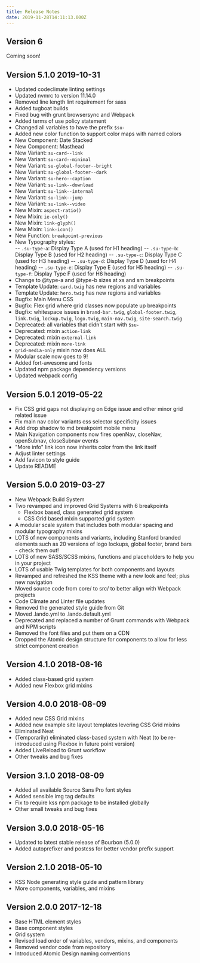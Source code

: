```yaml
---
title: Release Notes
date: 2019-11-28T14:11:13.000Z
---
```

## Version 6                      

Coming soon!

## Version 5.1.0                      2019-10-31

* Updated codeclimate linting settings
* Updated nvmrc to version 11.14.0
* Removed line length lint requirement for sass
* Added tugboat builds
* Fixed bug with grunt browsersync and Webpack
* Added terms of use policy statement
* Changed all variables to have the prefix `$su-`
* Added new color function to support color maps with named colors
* New Component: Date Stacked
* New Component: Masthead
* New Variant: `su-card--link`
* New Variant: `su-card--minimal`
* New Variant: `su-global-footer--bright`
* New Variant: `su-global-footer--dark`
* New Variant: `su-hero--caption`
* New Variant: `su-link--download`
* New Variant: `su-link--internal`
* New Variant: `su-link--jump`
* New Variant: `su-link--video`
* New Mixin: `aspect-ratio()`
* New Mixin: `ie-only()`
* New Mixin: `link-glyph()`
* New Mixin: `link-icon()`
* New Function: `breakpoint-previous`
* New Typography styles: 	
  -- `.su-type-a`: Display Type A (used for H1 heading)
  -- `.su-type-b`: Display Type B (used for H2 heading)
  -- `.su-type-c`: Display Type C (used for H3 heading)
  -- `.su-type-d`: Display Type D (used for H4 heading)
  -- `.su-type-e`: Display Type E (used for H5 heading)
  -- `.su-type-f`: Display Type F (used for H6 heading)
* Change to @type-a and @type-b sizes at xs and sm breakpoints
* Template Update: `card.twig` has new regions and variables
* Template Update: `hero.twig` has new regions and variables
* Bugfix: Main Menu CSS
* Bugfix: Flex grid where grid classes now populate up breakpoints
* Bugfix: whitespace issues in `brand-bar.twig`, `global-footer.twig`, `link.twig`, `lockup.twig`, `logo.twig`, `main-nav.twig`, `site-search.twig`
* Deprecated: all variables that didn't start with `$su-`
* Deprecated: mixin `action-link`
* Deprecated: mixin `external-link`
* Deprecated: mixin `more-link`
* `grid-media-only` mixin now does ALL
* Modular scale now goes to 9!
* Added fort-awesome and fonts
* Updated npm package dependency versions
* Updated webpack config

## Version 5.0.1                      2019-05-22

* Fix CSS grid gaps not displaying on Edge issue and other minor grid related issue
* Fix main nav color variants css selector specificity issues
* Add drop shadow to md breakpoint mobile menu
* Main Navigation components now fires openNav, closeNav, openSubnav, closeSubnav events
* "More info" link icon now inherits color from the link itself
* Adjust linter settings
* Add favicon to style guide
* Update README

## Version 5.0.0                      2019-03-27

* New Webpack Build System
* Two revamped and improved Grid Systems with 6 breakpoints
  * Flexbox based, class generated grid system
  * CSS Grid based mixin supported grid system
* A modular scale system that includes both modular spacing and modular typography mixins
* LOTS of new components and variants, including Stanford branded elements such as 20 versions of logo lockups, global footer, brand bars - check them out!
* LOTS of new SASS/SCSS mixins, functions and placeholders to help you in your project
* LOTS of usable Twig templates for both components and layouts
* Revamped and refreshed the KSS theme with a new look and feel; plus new navigation
* Moved source code from core/ to src/ to better align with Webpack projects
* Code Climate and Linter file updates
* Removed the generated style guide from Git
* Moved .lando.yml to .lando.default.yml
* Deprecated and replaced a number of Grunt commands with Webpack and NPM scripts
* Removed the font files and put them on a CDN
* Dropped the Atomic design structure for components to allow for less strict component creation

## Version 4.1.0                      2018-08-16

* Added class-based grid system
* Added new Flexbox grid mixins

## Version 4.0.0                      2018-08-09

* Added new CSS Grid mixins
* Added new example site layout templates levering CSS Grid mixins
* Eliminated Neat
* (Temporarily) eliminated class-based system with Neat (to be re-introduced using Flexbox in future point version)
* Added LiveReload to Grunt workflow
* Other tweaks and bug fixes

## Version 3.1.0                      2018-08-09

* Added all available Source Sans Pro font styles
* Added sensible img tag defaults
* Fix to require kss npm package to be installed globally
* Other small tweaks and bug fixes

## Version 3.0.0                      2018-05-16

* Updated to latest stable release of Bourbon (5.0.0)
* Added autoprefixer and postcss for better vendor prefix support

## Version 2.1.0                      2018-05-10

* KSS Node generating style guide and pattern library
* More components, variables, and mixins

## Version 2.0.0                      2017-12-18

* Base HTML element styles
* Base component styles
* Grid system
* Revised load order of variables, vendors, mixins, and components
* Removed vendor code from repository
* Introduced Atomic Design naming conventions
